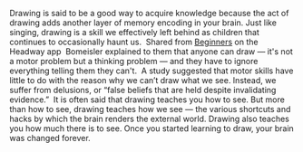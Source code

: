 Drawing is said to be a good way to acquire knowledge because the act of drawing adds another layer of memory encoding in your brain. Just like singing, drawing is a skill we effectively left behind as children that continues to occasionally haunt us.
​
Shared from [Beginners](https://headway.onelink.me/9USK?pid=app_referral&af_web_dp=https%3A%2F%2Fweb.get-headway.com%2Fbook%2Fbeginners&c=highlight&af_siteid=summary_text) on the Headway app
​
Bomeisler explained to them that anyone can draw — it's not a motor problem but a thinking problem — and they have to ignore everything telling them they can't.
​
A study suggested that motor skills have little to do with the reason why we can’t draw what we see. Instead, we suffer from delusions, or “false beliefs that are held despite invalidating evidence.”
​
It is often said that drawing teaches you how to see. But more than how to see, drawing teaches how we see — the various shortcuts and hacks by which the brain renders the external world. Drawing also teaches you how much there is to see. Once you started learning to draw, your brain was changed forever.
